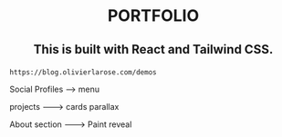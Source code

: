 <h1 align="center">PORTFOLIO </h1>

## <p align="center">This is built with React and Tailwind CSS.</p>

```
https://blog.olivierlarose.com/demos
```


Social Profiles  -->  menu

projects --->  cards parallax

About section ---> Paint reveal

